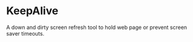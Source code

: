 # KeepAlive
A down and dirty screen refresh tool to hold web page or prevent screen saver timeouts.
